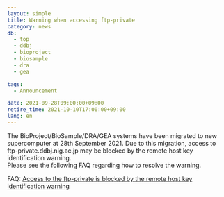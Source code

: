 ```yaml
---
layout: simple
title: Warning when accessing ftp-private
category: news
db:
  - top
  - ddbj
  - bioproject
  - biosample
  - dra
  - gea

tags:
  - Announcement

date: 2021-09-28T09:00:00+09:00
retire_time: 2021-10-10T17:00:00+09:00
lang: en
---
```


The BioProject/BioSample/DRA/GEA systems have been migrated to new supercomputer at 28th September 2021.
Due to this migration, access to ftp-private.ddbj.nig.ac.jp may be blocked by the remote host key identification warning.    
Please see the following FAQ regarding how to resolve the warning.    

FAQ: [Access to the ftp-private is blocked by the remote host key identification warning](/faq/en/known-hosts-e.html)    

